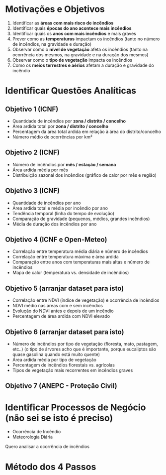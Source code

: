 # Motivações e Objetivos
1. Identificar as **áreas com mais risco de incêndios**
2. Identificar quais **épocas do ano acontece mais incêndios**
3. Identificar quais os **anos com mais incêndios** e mais graves
4. Prever como as **temperaturas** impactam os incêndios (tanto no número de incêndios, na gravidade e duração)
5. Observar como o **nível de vegetação** afeta os incêndios (tanto na ocorrência dos mesmos, na gravidade e na duração dos mesmos)
6. Observar como o **tipo de vegetação** impacta os incêndios
7. Como os **meios terrestres e aérios** afetam a duração e gravidade do incêndio

#  Identificar Questões Analíticas

## Objetivo 1 (ICNF)
- Quantidade de incêndios por **zona / distrito / concelho**
- Área ardida total por **zona / distrito / concelho**
- Percentagem da área total ardida em relação à área do distrito/concelho
- Número médio de ocorrências por km²
## Objetivo 2 (ICNF)
- Número de incêndios por **mês / estação / semana**
- Área ardida média por mês
- Distribuição sazonal dos incêndios (gráfico de calor por mês e região)
## Objetivo 3 (ICNF)
- Quantidade de incêndios por ano
- Área ardida total e média por incêndio por ano
- Tendência temporal (linha do tempo de evolução)
- Comparação de gravidade (pequenos, médios, grandes incêndios)
- Média de duração dos incêndios por ano
## Objetivo 4 (ICNF e Open-Meteo)
- Correlação entre temperatura média diária e número de incêndios
- Correlação entre temperatura máxima e área ardida
- Comparação entre anos com temperaturas mais altas e número de incêndios
- Mapa de calor (temperatura vs. densidade de incêndios)
## Objetivo 5 (arranjar dataset para isto)
- Correlação entre NDVI (índice de vegetação) e ocorrência de incêndios
- NDVI médio nas áreas com e sem incêndios
- Evolução do NDVI antes e depois de um incêndio
- Percentagem de área ardida com NDVI elevado
## Objetivo 6 (arranjar dataset para isto)
- Número de incêndios por tipo de vegetação (floresta, mato, pastagem, etc..) (o tipo de árvores acho que é importante, porque eucaliptos são quase gasolina quando está muito quente)
- Área ardida média por tipo de vegetação
- Percentagem de incêndios florestais vs. agrícolas
- Tipos de vegetação mais recorrentes em incêndios graves

## Objetivo 7 (ANEPC - Proteção Civil)

# Identificar Processos de Negócio (não sei se isto é preciso)
- Ocorrência de Incêndio
- Meteorologia Diária

Quero analisar a ocorrência de incêndios

# Método dos 4 Passos